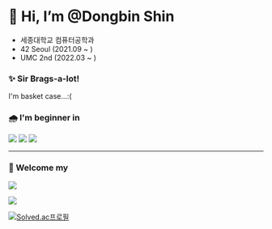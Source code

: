 <!--
![header](https://capsule-render.vercel.app/api?type=waving&color=gradient&customColorList=5&height=300&section=header&text=Welcome!&fontSize=80&animation=scaleIn)

<h1> 👋 Hi, I’m @Dongbin Shin</h1>


[![Typing SVG](https://readme-typing-svg.herokuapp.com?font=Oleo+Script&color=20232a&size=80&center=true&vCenter=true&width=800&height=80&lines=%E3%80%80%E3%80%80Hi+%2C+I'm+Dongbin.+%E3%80%80%E3%80%80)](https://git.io/typing-svg)

<div align="center">
  <img src="https://user-images.githubusercontent.com/40738437/143273133-717e9c33-b986-4b24-a920-df96b5e69626.gif"/>
</div>
-->

# 👋 Hi, I’m @Dongbin Shin
- 세종대학교 컴퓨터공학과
- 42 Seoul (2021.09 ~ )
- UMC 2nd (2022.03 ~ )

### ✨ Sir Brags-a-lot!
I'm basket case...:(

### 🌧 I'm beginner in
<img src="https://img.shields.io/badge/Spring-6DB33F?style=ç&logo=Spring&logoColor=black"/> <img src="https://img.shields.io/badge/Spring Boot-6DB33F?style=√&logo=Spring Boot&logoColor=black"/> <img src="https://img.shields.io/badge/NGINX-009639?style=√&logo=NGINX&logoColor=black"/>

- - -

### 👀 Welcome my
<a href="https://south-quokka-5fd.notion.site/Engineering-Wiki-a59212bf40e14a34802c93888d3507ef"><img src="https://img.shields.io/badge/Tech-000000?style=social&logo=Notion&logoColor=black&link=https://south-quokka-5fd.notion.site/Engineering-Wiki-a59212bf40e14a34802c93888d3507ef"></a>

<a href="https://www.instagram.com/talented_bin/?hl=ko"><img src="https://img.shields.io/badge/With me-E4405F?style=social&logo=Instagram&logoColor=black&link=https://www.instagram.com/talented_bin/?hl=ko"></a>



[![Solved.ac프로필](http://mazassumnida.wtf/api/v2/generate_badge?boj=shkk0628)](https://solved.ac/shkk0628)
  
<!--

<img src="https://img.shields.io/badge/C++-00599C?style=for-the-badge&logo=C%2B%2B&logoColor=white"/>

<img src="https://img.shields.io/badge/Angular-DD0031?style=for-the-badge&logo=Angular&logoColor=white"/>


### ✨ Sir Brags-a-lot!
<img src="https://img.shields.io/badge/C-A8B9CC?style=for-the-badge&logo=C&logoColor=white"/>  <img src="https://img.shields.io/badge/Python-3776AB?style=for-the-badge&logo=Python&logoColor=white"/>

### 🩲 I'm beginner in
<img src="https://img.shields.io/badge/Java-007396?style=for-the-badge&logo=Java&logoColor=white"/> <img src="https://img.shields.io/badge/MySQL-4479A1?style=for-the-badge&logo=MySQL&logoColor=white"/>
- - -



<img src="https://github-readme-solvedac.hyp3rflow.vercel.app/api/?handle=shkk0628"/>

![hyp3rflow's solved.ac stats](https://github-readme-solvedac.hyp3rflow.vercel.app/api/?handle=shkk0628)
  
![Anurag's GitHub stats](https://github-readme-stats.vercel.app/api?username=ToySin&show_icons=true&theme=kacho_ga)

[![Solved.ac프로필](http://mazassumnida.wtf/api/v2/generate_badge?boj=shkk0628)](https://solved.ac/shkk0628)

<a href="https://profile.intra.42.fr/users/donshin"><img src="https://img.shields.io/badge/42-c64c4b?style=for-the-badge&logo=42&logoColor=white"/>
-->



<!--

<a href="https://github.com/anuraghazra/github-readme-stats">
  <img src="https://github-readme-stats.vercel.app/api?username=ToySin&show_icons=true&theme=material-palenight&hide_border=true&bg_color=20232a&icon_color=E3E3E3A8&text_color=fff" width=49.2% />
</a>
<a href="https://github.com/denvercoder1/github-readme-streak-stats">
  <img src="http://github-readme-streak-stats.herokuapp.com?user=ToySin&theme=react&ring=C691E94D&fire=C691E9&sideNums=C691E9&currStreakNum=C691E9&sideLabels=FFFFFF&currStreakLabel=FFFFFF&dates=E3E3E3A8&hide_border=true" width=49.2% />
</a>
<a href="https://github.com/ashutosh00710/github-readme-activity-graph">
<img src="https://activity-graph.herokuapp.com/graph?username=ToySin&theme=react-dark&bg_color=20232a&hide_border=true&line=AB90E8&color=C691E9C9" width=98.4%/>
</a>

-->



<!--


<img src="https://img.shields.io/badge/쓰고자하는_텍스트-컬러코드?style=flat-square&logo=simpleicons에서_아이콘이름&logoColor=white"/>

https://simpleicons.org/

-->
